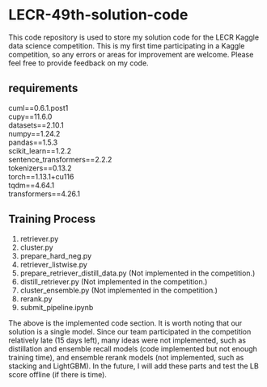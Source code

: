 # LECR-49th-solution-code

This code repository is used to store my solution code for the LECR Kaggle data science competition. This is my first time participating in a Kaggle competition, so any errors or areas for improvement are welcome. Please feel free to provide feedback on my code.

## requirements
cuml==0.6.1.post1  
cupy==11.6.0   
datasets==2.10.1   
numpy==1.24.2   
pandas==1.5.3   
scikit_learn==1.2.2   
sentence_transformers==2.2.2   
tokenizers==0.13.2   
torch==1.13.1+cu116   
tqdm==4.64.1   
transformers==4.26.1

## Training Process
1. retriever.py
2. cluster.py
3. prepare_hard_neg.py
4. retriever_listwise.py
5. prepare_retriever_distill_data.py (Not implemented in the competition.)
6. distill_retriever.py (Not implemented in the competition.)
7. cluster_ensemble.py (Not implemented in the competition.)
8. rerank.py 
9. submit_pipeline.ipynb


The above is the implemented code section. It is worth noting that our solution is a single model. Since our team participated in the competition relatively late (15 days left), many ideas were not implemented, such as distillation and ensemble recall models (code implemented but not enough training time), and ensemble rerank models (not implemented, such as stacking and LightGBM). In the future, I will add these parts and test the LB score offline (if there is time).
